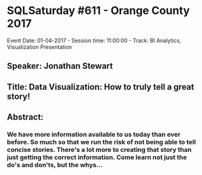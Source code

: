 # SQLSaturday #611 - Orange County 2017
Event Date: 01-04-2017 - Session time: 11:00:00 - Track: BI Analytics, Visualization  Presentation
## Speaker: Jonathan Stewart
## Title: Data Visualization:  How to truly tell a great story!
## Abstract:
### We have more information available to us today than ever before.  So much so that we run the risk of not being able to tell concise stories.  There's a lot more to creating that story than just getting the correct information.  Come learn not just the do's and don'ts, but the whys…
